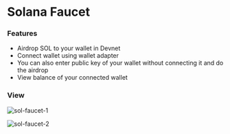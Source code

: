 # Solana Faucet

### Features
- Airdrop SOL to your wallet in Devnet
- Connect wallet using wallet adapter
- You can also enter public key of your wallet without connecting it and do the airdrop
- View balance of your connected wallet

### View

![sol-faucet-1](https://github.com/user-attachments/assets/7c665570-e197-4448-ab9f-0406b2ffe86c)

![sol-faucet-2](https://github.com/user-attachments/assets/fb7bafab-c5f4-4df7-8068-201decb2366e)
